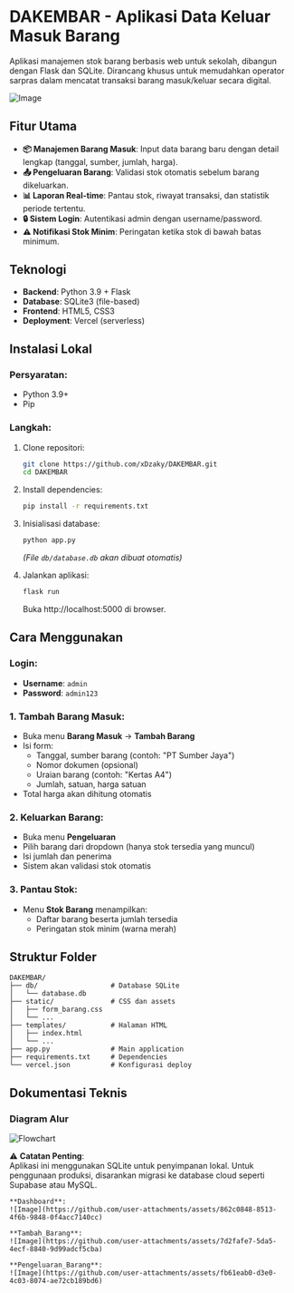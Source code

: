 # DAKEMBAR - Aplikasi Data Keluar Masuk Barang

Aplikasi manajemen stok barang berbasis web untuk sekolah, dibangun dengan Flask dan SQLite. Dirancang khusus untuk memudahkan operator sarpras dalam mencatat transaksi barang masuk/keluar secara digital.

![Image](https://github.com/user-attachments/assets/862c0848-8513-4f6b-9848-0f4acc7140cc)

## Fitur Utama
- **📦 Manajemen Barang Masuk**: Input data barang baru dengan detail lengkap (tanggal, sumber, jumlah, harga).
- **📤 Pengeluaran Barang**: Validasi stok otomatis sebelum barang dikeluarkan.
- **📊 Laporan Real-time**: Pantau stok, riwayat transaksi, dan statistik periode tertentu.
- **🔒 Sistem Login**: Autentikasi admin dengan username/password.
- **⚠️ Notifikasi Stok Minim**: Peringatan ketika stok di bawah batas minimum.

## Teknologi
- **Backend**: Python 3.9 + Flask
- **Database**: SQLite3 (file-based)
- **Frontend**: HTML5, CSS3
- **Deployment**: Vercel (serverless)

## Instalasi Lokal
### Persyaratan:
- Python 3.9+
- Pip

### Langkah:
1. Clone repositori:
   ```bash
   git clone https://github.com/xDzaky/DAKEMBAR.git
   cd DAKEMBAR
   ```

2. Install dependencies:
   ```bash
   pip install -r requirements.txt
   ```

3. Inisialisasi database:
   ```bash
   python app.py
   ```
   *(File `db/database.db` akan dibuat otomatis)*

4. Jalankan aplikasi:
   ```bash
   flask run
   ```
   Buka http://localhost:5000 di browser.

## Cara Menggunakan
### Login:
- **Username**: `admin`
- **Password**: `admin123`

### 1. Tambah Barang Masuk:
- Buka menu **Barang Masuk** → **Tambah Barang**
- Isi form:
  - Tanggal, sumber barang (contoh: "PT Sumber Jaya")
  - Nomor dokumen (opsional)
  - Uraian barang (contoh: "Kertas A4")
  - Jumlah, satuan, harga satuan
- Total harga akan dihitung otomatis

### 2. Keluarkan Barang:
- Buka menu **Pengeluaran**
- Pilih barang dari dropdown (hanya stok tersedia yang muncul)
- Isi jumlah dan penerima
- Sistem akan validasi stok otomatis

### 3. Pantau Stok:
- Menu **Stok Barang** menampilkan:
  - Daftar barang beserta jumlah tersedia
  - Peringatan stok minim (warna merah)

## Struktur Folder
```
DAKEMBAR/
├── db/                  # Database SQLite
│   └── database.db
├── static/              # CSS dan assets
│   ├── form_barang.css
│   └── ...
├── templates/           # Halaman HTML
│   ├── index.html
│   └── ...
├── app.py               # Main application
├── requirements.txt     # Dependencies
└── vercel.json          # Konfigurasi deploy
```


## Dokumentasi Teknis
### Diagram Alur
![Flowchart](https://github.com/user-attachments/assets/10f998d0-17f7-4d60-ac90-33d16daf11e5)


⚠️ **Catatan Penting**:  
Aplikasi ini menggunakan SQLite untuk penyimpanan lokal. Untuk penggunaan produksi, disarankan migrasi ke database cloud seperti Supabase atau MySQL.
```
**Dashboard**:  
![Image](https://github.com/user-attachments/assets/862c0848-8513-4f6b-9848-0f4acc7140cc)

**Tambah_Barang**:  
![Image](https://github.com/user-attachments/assets/7d2fafe7-5da5-4ecf-8840-9d99adcf5cba)

**Pengeluaran_Barang**:  
![Image](https://github.com/user-attachments/assets/fb61eab0-d3e0-4c03-8074-ae72cb189bd6)

